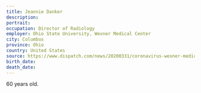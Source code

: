 ```yaml
---
title: Jeannie Danker
description: 
portrait: 
occupation: Director of Radiology
employer: Ohio State University, Wexner Medical Center
city: Columbus
province: Ohio
country: United States
source: https://www.dispatch.com/news/20200331/coronavirus-wexner-medical-center-radiology-director-dies
birth_date: 
death_date: 
---
```


60 years old.
